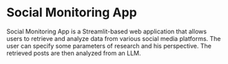 # Social Monitoring App

Social Monitoring App is a Streamlit-based web application that allows users to retrieve and analyze data from various social media platforms. The user can specify some parameters of research and his perspective. The retrieved posts are then analyzed from an LLM.